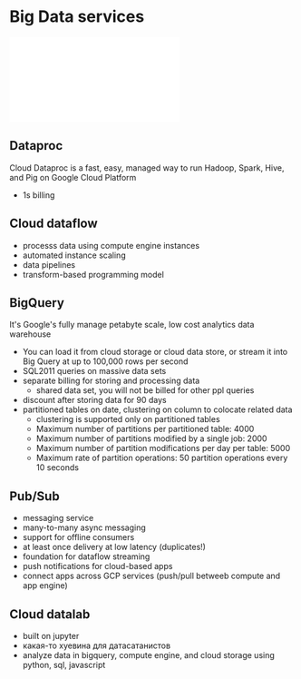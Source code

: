 # Big Data services

![alt](./images/big-data.md)

## Dataproc

Cloud Dataproc is a fast, easy, managed way to run Hadoop, Spark, Hive, and Pig on Google Cloud Platform

- 1s billing

## Cloud dataflow

- processs data using compute engine instances
- automated instance scaling
- data pipelines
- transform-based programming model

## BigQuery

It's Google's fully manage petabyte scale, low cost analytics data warehouse

- You can load it from cloud storage or cloud data store, or stream it into Big Query at up to 100,000 rows per second
- SQL2011 queries on massive data sets
- separate billing for storing and processing data
    - shared data set, you will not be billed for other ppl queries
- discount after storing data for 90 days
- partitioned tables on date, clustering on column to colocate related data
    - clustering is supported only on partitioned tables
    - Maximum number of partitions per partitioned table: 4000
    - Maximum number of partitions modified by a single job: 2000
    - Maximum number of partition modifications per day per table: 5000
    - Maximum rate of partition operations: 50 partition operations every 10 seconds


## Pub/Sub

- messaging service
- many-to-many async messaging
- support for offline consumers
- at least once delivery at low latency (duplicates!)
- foundation for dataflow streaming
- push notifications for cloud-based apps
- connect apps across GCP services (push/pull betweeb compute and app engine)


## Cloud datalab

- built on jupyter
- какая-то хуевина для датасатанистов
- analyze data in bigquery, compute engine, and cloud storage using python, sql, javascript
